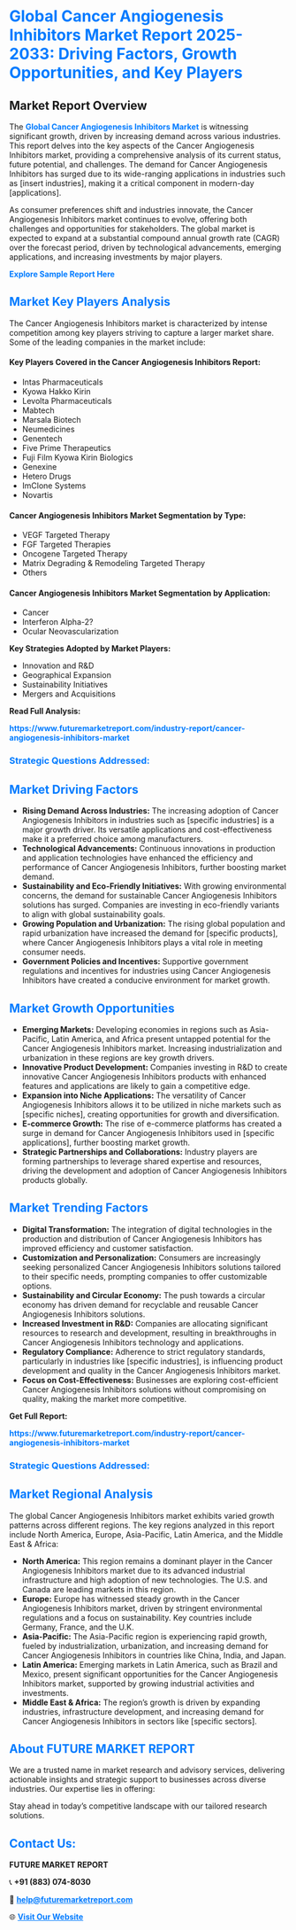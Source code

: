 <h1 style="color: #007BFF;">Global Cancer Angiogenesis Inhibitors Market Report 2025-2033: Driving Factors, Growth Opportunities, and Key Players</h1>

<section id="overview">
<h2>Market Report Overview</h2>
<p>The <a href="https://www.futuremarketreport.com/industry-report/cancer-angiogenesis-inhibitors-market" style="color: #007BFF; text-decoration: none;"><strong>Global Cancer Angiogenesis Inhibitors Market</strong></a> is witnessing significant growth, driven by increasing demand across various industries. This report delves into the key aspects of the Cancer Angiogenesis Inhibitors market, providing a comprehensive analysis of its current status, future potential, and challenges. The demand for Cancer Angiogenesis Inhibitors has surged due to its wide-ranging applications in industries such as [insert industries], making it a critical component in modern-day [applications].</p>
<p>As consumer preferences shift and industries innovate, the Cancer Angiogenesis Inhibitors market continues to evolve, offering both challenges and opportunities for stakeholders. The global market is expected to expand at a substantial compound annual growth rate (CAGR) over the forecast period, driven by technological advancements, emerging applications, and increasing investments by major players.</p>
</section>

<section id="overview">
<p><a href="https://www.futuremarketreport.com/request-sample/reportId=55504" style="color: #007BFF; text-decoration: none;"><strong>Explore Sample Report Here</strong></a></p>
</section>

<section id="key-players">
<h2 style="color: #007BFF;">Market Key Players Analysis</h2>
<p>The Cancer Angiogenesis Inhibitors market is characterized by intense competition among key players striving to capture a larger market share. Some of the leading companies in the market include:</p>
<h4>Key Players Covered in the Cancer Angiogenesis Inhibitors Report:</h4>
<ul><li>Intas Pharmaceuticals</li><li>Kyowa Hakko Kirin</li><li>Levolta Pharmaceuticals</li><li>Mabtech</li><li>Marsala Biotech</li><li>Neumedicines</li><li>Genentech</li><li>Five Prime Therapeutics</li><li>Fuji Film Kyowa Kirin Biologics</li><li>Genexine</li><li>Hetero Drugs</li><li>ImClone Systems</li><li>Novartis</li></ul>
<h4>Cancer Angiogenesis Inhibitors Market Segmentation by Type:</h4>
<ul><li>VEGF Targeted Therapy</li><li>FGF Targeted Therapies</li><li>Oncogene Targeted Therapy</li><li>Matrix Degrading &amp; Remodeling Targeted Therapy</li><li>Others</li></ul>

<h4>Cancer Angiogenesis Inhibitors Market Segmentation by Application:</h4>
<ul><li>Cancer</li><li>Interferon Alpha-2?</li><li>Ocular Neovascularization</li></ul>
<p><strong>Key Strategies Adopted by Market Players:</strong></p>
<ul>
<li>Innovation and R&D</li>
<li>Geographical Expansion</li>
<li>Sustainability Initiatives</li>
<li>Mergers and Acquisitions</li>
</ul>
</section>

<section>
<p><strong>Read Full Analysis: </strong></p><a href="https://www.futuremarketreport.com/industry-report/cancer-angiogenesis-inhibitors-market" style="color: #007BFF; text-decoration: none;"><strong>https://www.futuremarketreport.com/industry-report/cancer-angiogenesis-inhibitors-market</strong></a>
<h3 style="color: #007BFF;">Strategic Questions Addressed:</h3>
</section>

<section id="driving-factors">
<h2 style="color: #007BFF;">Market Driving Factors</h2>
<ul>
<li><strong>Rising Demand Across Industries:</strong> The increasing adoption of Cancer Angiogenesis Inhibitors in industries such as [specific industries] is a major growth driver. Its versatile applications and cost-effectiveness make it a preferred choice among manufacturers.</li>
<li><strong>Technological Advancements:</strong> Continuous innovations in production and application technologies have enhanced the efficiency and performance of Cancer Angiogenesis Inhibitors, further boosting market demand.</li>
<li><strong>Sustainability and Eco-Friendly Initiatives:</strong> With growing environmental concerns, the demand for sustainable Cancer Angiogenesis Inhibitors solutions has surged. Companies are investing in eco-friendly variants to align with global sustainability goals.</li>
<li><strong>Growing Population and Urbanization:</strong> The rising global population and rapid urbanization have increased the demand for [specific products], where Cancer Angiogenesis Inhibitors plays a vital role in meeting consumer needs.</li>
<li><strong>Government Policies and Incentives:</strong> Supportive government regulations and incentives for industries using Cancer Angiogenesis Inhibitors have created a conducive environment for market growth.</li>
</ul>
</section>

<section id="growth-opportunities">
<h2 style="color: #007BFF;">Market Growth Opportunities</h2>
<ul>
<li><strong>Emerging Markets:</strong> Developing economies in regions such as Asia-Pacific, Latin America, and Africa present untapped potential for the Cancer Angiogenesis Inhibitors market. Increasing industrialization and urbanization in these regions are key growth drivers.</li>
<li><strong>Innovative Product Development:</strong> Companies investing in R&D to create innovative Cancer Angiogenesis Inhibitors products with enhanced features and applications are likely to gain a competitive edge.</li>
<li><strong>Expansion into Niche Applications:</strong> The versatility of Cancer Angiogenesis Inhibitors allows it to be utilized in niche markets such as [specific niches], creating opportunities for growth and diversification.</li>
<li><strong>E-commerce Growth:</strong> The rise of e-commerce platforms has created a surge in demand for Cancer Angiogenesis Inhibitors used in [specific applications], further boosting market growth.</li>
<li><strong>Strategic Partnerships and Collaborations:</strong> Industry players are forming partnerships to leverage shared expertise and resources, driving the development and adoption of Cancer Angiogenesis Inhibitors products globally.</li>
</ul>
</section>

<section id="trending-factors">
<h2 style="color: #007BFF;">Market Trending Factors</h2>
<ul>
<li><strong>Digital Transformation:</strong> The integration of digital technologies in the production and distribution of Cancer Angiogenesis Inhibitors has improved efficiency and customer satisfaction.</li>
<li><strong>Customization and Personalization:</strong> Consumers are increasingly seeking personalized Cancer Angiogenesis Inhibitors solutions tailored to their specific needs, prompting companies to offer customizable options.</li>
<li><strong>Sustainability and Circular Economy:</strong> The push towards a circular economy has driven demand for recyclable and reusable Cancer Angiogenesis Inhibitors solutions.</li>
<li><strong>Increased Investment in R&D:</strong> Companies are allocating significant resources to research and development, resulting in breakthroughs in Cancer Angiogenesis Inhibitors technology and applications.</li>
<li><strong>Regulatory Compliance:</strong> Adherence to strict regulatory standards, particularly in industries like [specific industries], is influencing product development and quality in the Cancer Angiogenesis Inhibitors market.</li>
<li><strong>Focus on Cost-Effectiveness:</strong> Businesses are exploring cost-efficient Cancer Angiogenesis Inhibitors solutions without compromising on quality, making the market more competitive.</li>
</ul>
</section>

<section>
<p><strong>Get Full Report: </strong></p><a href="https://www.futuremarketreport.com/industry-report/cancer-angiogenesis-inhibitors-market" style="color: #007BFF; text-decoration: none;"><strong>https://www.futuremarketreport.com/industry-report/cancer-angiogenesis-inhibitors-market</strong></a>
<h3 style="color: #007BFF;">Strategic Questions Addressed:</h3>
</section>


<section id="regional-analysis">
<h2 style="color: #007BFF;">Market Regional Analysis</h2>
<p>The global Cancer Angiogenesis Inhibitors market exhibits varied growth patterns across different regions. The key regions analyzed in this report include North America, Europe, Asia-Pacific, Latin America, and the Middle East & Africa:</p>
<ul>
<li><strong>North America:</strong> This region remains a dominant player in the Cancer Angiogenesis Inhibitors market due to its advanced industrial infrastructure and high adoption of new technologies. The U.S. and Canada are leading markets in this region.</li>
<li><strong>Europe:</strong> Europe has witnessed steady growth in the Cancer Angiogenesis Inhibitors market, driven by stringent environmental regulations and a focus on sustainability. Key countries include Germany, France, and the U.K.</li>
<li><strong>Asia-Pacific:</strong> The Asia-Pacific region is experiencing rapid growth, fueled by industrialization, urbanization, and increasing demand for Cancer Angiogenesis Inhibitors in countries like China, India, and Japan.</li>
<li><strong>Latin America:</strong> Emerging markets in Latin America, such as Brazil and Mexico, present significant opportunities for the Cancer Angiogenesis Inhibitors market, supported by growing industrial activities and investments.</li>
<li><strong>Middle East & Africa:</strong> The region’s growth is driven by expanding industries, infrastructure development, and increasing demand for Cancer Angiogenesis Inhibitors in sectors like [specific sectors].</li>
</ul>
</section>

<footer>
<h2 style="color: #007BFF;">About FUTURE MARKET REPORT</h2>
<p>We are a trusted name in market research and advisory services, delivering actionable insights and strategic support to businesses across diverse industries. Our expertise lies in offering:</p>

<p>Stay ahead in today’s competitive landscape with our tailored research solutions.</p>

<h2 style="color: #007BFF;">Contact Us:</h2>
<p><strong>FUTURE MARKET REPORT</strong></p>
<p>📞 <strong>+91 (883) 074-8030</strong></p>
<p>📧 <strong><a href="mailto:help@futuremarketreport.com" style="color: #007BFF;">help@futuremarketreport.com</a></strong></p>
<p>🌐 <strong><a href="https://www.futuremarketreport.com/" style="color: #007BFF;">Visit Our Website</a></strong></p>
</footer>